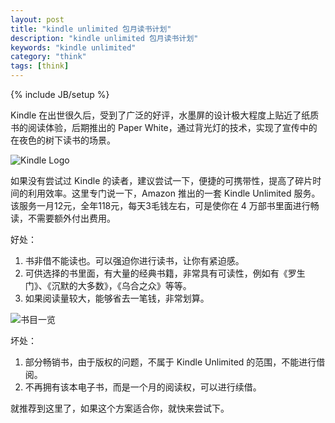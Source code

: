 ```yaml
---
layout: post
title: "kindle unlimited 包月读书计划"
description: "kindle unlimited 包月读书计划"
keywords: "kindle unlimited"
category: "think"
tags: [think]
---
```

{% include JB/setup %}

Kindle 在出世很久后，受到了广泛的好评，水墨屏的设计极大程度上贴近了纸质书的阅读体验，后期推出的 Paper White，通过背光灯的技术，实现了宣传中的在夜色的树下读书的场景。

![Kindle Logo](https://lh5.ggpht.com/sxnFjIWmIPhBg09VXkKdVY-Rwn7l1Bfxq-eo6wIM1d2wWHDApGk3w-3NN77Td_BwYz4=w300)

<!--break-->

如果没有尝试过 Kindle 的读者，建议尝试一下，便捷的可携带性，提高了碎片时间的利用效率。这里专门说一下，Amazon 推出的一套 Kindle Unlimited 服务。该服务一月12元，全年118元，每天3毛钱左右，可是使你在 4 万部书里面进行畅读，不需要额外付出费用。

好处：
  1. 书非借不能读也。可以强迫你进行读书，让你有紧迫感。
  2. 可供选择的书里面，有大量的经典书籍，非常具有可读性，例如有《罗生门》、《沉默的大多数》，《乌合之众》等等。
  3. 如果阅读量较大，能够省去一笔钱，非常划算。

  ![书目一览](http://o8p68x17d.bkt.clouddn.com/kindle-books.png)

坏处：
  1. 部分畅销书，由于版权的问题，不属于 Kindle Unlimited 的范围，不能进行借阅。
  2. 不再拥有该本电子书，而是一个月的阅读权，可以进行续借。

就推荐到这里了，如果这个方案适合你，就快来尝试下。
